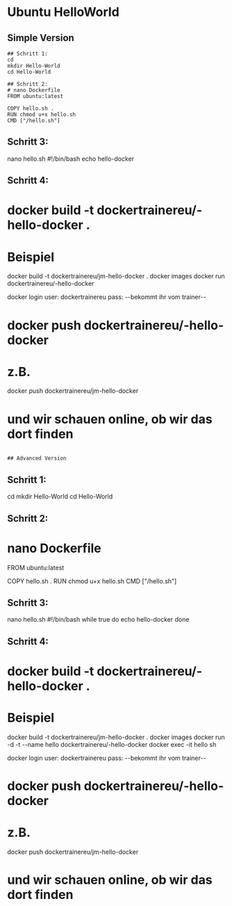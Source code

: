 # Ubuntu HelloWorld 

## Simple Version 

```
## Schritt 1:
cd 
mkdir Hello-World 
cd Hello-World
```

```
## Schritt 2:
# nano Dockerfile
FROM ubuntu:latest 

COPY hello.sh .
RUN chmod u+x hello.sh
CMD ["/hello.sh"]
```

## Schritt 3:
nano hello.sh 
#!/bin/bash
echo hello-docker

## Schritt 4:
# docker build -t dockertrainereu/<dein-name>-hello-docker . 
# Beispiel
docker build -t dockertrainereu/jm-hello-docker .
docker images
docker run dockertrainereu/<dein-name>-hello-docker 

docker login
user: dockertrainereu 
pass: --bekommt ihr vom trainer--

# docker push dockertrainereu/<dein-name>-hello-docker 
# z.B. 
docker push dockertrainereu/jm-hello-docker

# und wir schauen online, ob wir das dort finden

```

## Advanced Version 

```
## Schritt 1:
cd 
mkdir Hello-World 
cd Hello-World

## Schritt 2:
# nano Dockerfile
FROM ubuntu:latest 

COPY hello.sh .
RUN chmod u+x hello.sh
CMD ["/hello.sh"]

## Schritt 3:
nano hello.sh 
#!/bin/bash
while true
do 
  echo hello-docker
done 

## Schritt 4:
# docker build -t dockertrainereu/<dein-name>-hello-docker . 
# Beispiel
docker build -t dockertrainereu/jm-hello-docker .
docker images
docker run -d -t --name hello dockertrainereu/<dein-name>-hello-docker 
docker exec -it hello sh 

docker login
user: dockertrainereu 
pass: --bekommt ihr vom trainer--

# docker push dockertrainereu/<dein-name>-hello-docker 
# z.B. 
docker push dockertrainereu/jm-hello-docker

# und wir schauen online, ob wir das dort finden

```
